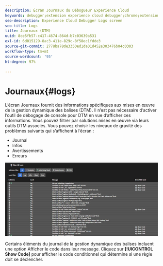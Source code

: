 ```yaml
---
description: Écran Journaux du Débogueur Experience Cloud
keywords: debugger;extension experience cloud debugger;chrome;extension;journaux
seo-description: Experience Cloud Debugger Logs screen
seo-title: Logs
title: Journaux (DTM)
uuid: 8ce5fb57-c417-4674-864d-b7c03639a531
exl-id: 6d015129-8ac3-411e-829c-8f58ec1fdde3
source-git-commit: 2778ba78de3350ed1da01d452e303476b04c0303
workflow-type: tm+mt
source-wordcount: '95'
ht-degree: 97%

---
```


# Journaux{#logs}

L’écran Journaux fournit des informations spécifiques aux mises en œuvre de la gestion dynamique des balises (DTM). Il n’est pas nécessaire d’activer l’outil de débogage de console pour DTM en vue d’afficher ces informations. Vous pouvez filtrer par solutions mises en œuvre via leurs outils DTM associés. Vous pouvez choisir les niveaux de gravité des problèmes suivants qui s’affichent à l’écran :

* Journal
* Infos
* Avertissements
* Erreurs

![](assets/logs.jpg)

Certains éléments du journal de la gestion dynamique des balises incluent une option Afficher le code dans leur message. Cliquez sur **[!UICONTROL Show Code]** pour afficher le code conditionnel qui détermine si une règle doit se déclencher.

